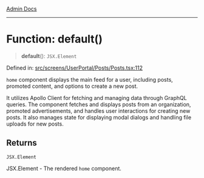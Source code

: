 [Admin Docs](/)

***

# Function: default()

> **default**(): `JSX.Element`

Defined in: [src/screens/UserPortal/Posts/Posts.tsx:112](https://github.com/syedali237/talawa-admin/blob/dd4a08e622d0fa38bcf9758a530e8cdf917dbac8/src/screens/UserPortal/Posts/Posts.tsx#L112)

`home` component displays the main feed for a user, including posts, promoted content, and options to create a new post.

It utilizes Apollo Client for fetching and managing data through GraphQL queries. The component fetches and displays posts from an organization, promoted advertisements, and handles user interactions for creating new posts. It also manages state for displaying modal dialogs and handling file uploads for new posts.

## Returns

`JSX.Element`

JSX.Element - The rendered `home` component.
